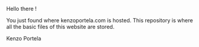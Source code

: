 Hello there !

You just found where kenzoportela.com is hosted.
This repository is where all the basic files of this website are stored.

Kenzo Portela
